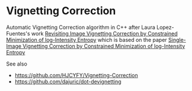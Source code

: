# Vignetting Correction

Automatic Vignetting Correction algorithm in C++ after Laura Lopez-Fuentes's work
[Revisiting Image Vignetting Correction by Constrained Minimization of log-Intensity Entropy](https://www.researchgate.net/publication/300786398_Revisiting_Image_Vignetting_Correction_by_Constrained_Minimization_of_Log-Intensity_Entropy) which is based on the paper [Single-Image Vignetting Correction by Constrained Minimization of log-Intensity Entropy](https://www.semanticscholar.org/paper/Single-Image-Vignetting-Correction-by-Constrained-Torsten/e355fffc31fa0a7c5309bd2b90da84810e5ffb70)

See also
* https://github.com/HJCYFY/Vignetting-Correction
* https://github.com/dajuric/dot-devignetting


